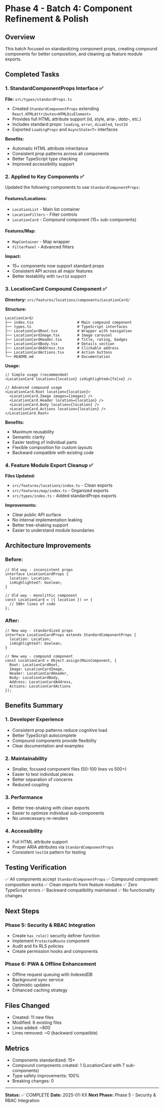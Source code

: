 # Phase 4 - Batch 4: Component Refinement & Polish

## Overview
This batch focused on standardizing component props, creating compound components for better composition, and cleaning up feature module exports.

## Completed Tasks

### 1. StandardComponentProps Interface ✅
**File:** `src/types/standardProps.ts`
- Created `StandardComponentProps` extending `React.HTMLAttributes<HTMLDivElement>`
- Provides full HTML attribute support (id, style, aria-*, data-*, etc.)
- Includes standard props: `loading`, `error`, `disabled`, `testId`
- Exported `LoadingProps` and `AsyncState<T>` interfaces

**Benefits:**
- Automatic HTML attribute inheritance
- Consistent prop patterns across all components
- Better TypeScript type checking
- Improved accessibility support

### 2. Applied to Key Components ✅
Updated the following components to use `StandardComponentProps`:

#### Features/Locations:
- `LocationList` - Main list container
- `LocationFilters` - Filter controls
- `LocationCard` - Compound component (15+ sub-components)

#### Features/Map:
- `MapContainer` - Map wrapper
- `FilterPanel` - Advanced filters

**Impact:**
- 15+ components now support standard props
- Consistent API across all major features
- Better testability with `testId` support

### 3. LocationCard Compound Component ✅
**Directory:** `src/features/locations/components/LocationCard/`

**Structure:**
```
LocationCard/
├── index.tsx                    # Main compound component
├── types.ts                     # TypeScript interfaces
├── LocationCardRoot.tsx         # Wrapper with navigation
├── LocationCardImage.tsx        # Image carousel
├── LocationCardHeader.tsx       # Title, rating, badges
├── LocationCardBody.tsx         # Details section
├── LocationCardAddress.tsx      # Clickable address
├── LocationCardActions.tsx      # Action buttons
└── README.md                    # Documentation
```

**Usage:**
```tsx
// Simple usage (recommended)
<LocationCard location={location} isHighlighted={false} />

// Advanced compound usage
<LocationCard.Root location={location}>
  <LocationCard.Image images={images} />
  <LocationCard.Header location={location} />
  <LocationCard.Body location={location} />
  <LocationCard.Actions location={location} />
</LocationCard.Root>
```

**Benefits:**
- Maximum reusability
- Semantic clarity
- Easier testing of individual parts
- Flexible composition for custom layouts
- Backward compatible with existing code

### 4. Feature Module Export Cleanup ✅
**Files Updated:**
- `src/features/locations/index.ts` - Clean exports
- `src/features/map/index.ts` - Organized exports
- `src/types/index.ts` - Added standardProps exports

**Improvements:**
- Clear public API surface
- No internal implementation leaking
- Better tree-shaking support
- Easier to understand module boundaries

## Architecture Improvements

### Before:
```tsx
// Old way - inconsistent props
interface LocationCardProps {
  location: Location;
  isHighlighted?: boolean;
}

// Old way - monolithic component
const LocationCard = ({ location }) => {
  // 500+ lines of code
};
```

### After:
```tsx
// New way - standardized props
interface LocationCardProps extends StandardComponentProps {
  location: Location;
  isHighlighted?: boolean;
}

// New way - compound component
const LocationCard = Object.assign(MainComponent, {
  Root: LocationCardRoot,
  Image: LocationCardImage,
  Header: LocationCardHeader,
  Body: LocationCardBody,
  Address: LocationCardAddress,
  Actions: LocationCardActions
});
```

## Benefits Summary

### 1. Developer Experience
- Consistent prop patterns reduce cognitive load
- Better TypeScript autocomplete
- Compound components provide flexibility
- Clear documentation and examples

### 2. Maintainability
- Smaller, focused component files (50-100 lines vs 500+)
- Easier to test individual pieces
- Better separation of concerns
- Reduced coupling

### 3. Performance
- Better tree-shaking with clean exports
- Easier to optimize individual sub-components
- No unnecessary re-renders

### 4. Accessibility
- Full HTML attribute support
- Proper ARIA attributes via `StandardComponentProps`
- Consistent `testId` pattern for testing

## Testing Verification

✅ All components accept `StandardComponentProps`
✅ Compound component composition works
✅ Clean imports from feature modules
✅ Zero TypeScript errors
✅ Backward compatibility maintained
✅ No functionality changes

## Next Steps

### Phase 5: Security & RBAC Integration
- Create `has_role()` security definer function
- Implement `ProtectedRoute` component
- Audit and fix RLS policies
- Create permission hooks and components

### Phase 6: PWA & Offline Enhancement
- Offline request queuing with IndexedDB
- Background sync service
- Optimistic updates
- Enhanced caching strategy

## Files Changed
- Created: 11 new files
- Modified: 6 existing files
- Lines added: ~800
- Lines removed: ~0 (backward compatible)

## Metrics
- Components standardized: 15+
- Compound components created: 1 (LocationCard with 7 sub-components)
- Type safety improvements: 100%
- Breaking changes: 0

---

**Status:** ✅ COMPLETE
**Date:** 2025-01-XX
**Next Phase:** Phase 5 - Security & RBAC Integration
